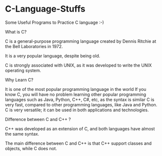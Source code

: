 # C-Language-Stuffs
Some Useful Programs to Practice C language  :-)


What is C?

C is a general-purpose programming language created by Dennis Ritchie at the Bell Laboratories in 1972.

It is a very popular language, despite being old.

C is strongly associated with UNIX, as it was developed to write the UNIX operating system.

Why Learn C?

It is one of the most popular programming language in the world
If you know C, you will have no problem learning other popular programming languages such as Java, Python, C++, C#, etc, as the syntax is similar
C is very fast, compared to other programming languages, like Java and Python.
C is very versatile; 
it can be used in both applications and technologies.


Difference between C and C++ ?

C++ was developed as an extension of C, and both languages have almost the same syntax. 

The main difference between C and C++ is that C++ support classes and objects, while C does not.
